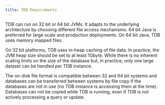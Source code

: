 ```yaml
---
title: TDB Requirements
---
```


TDB can run on 32 bit or 64 bit JVMs. It adapts to the underlying
architecture by choosing different file access mechanisms. 64 bit
Java is preferred for large scale and production deployments. On 64
bit Java, TDB uses memory mapped files.

On 32 bit platforms, TDB uses in-heap caching of file data. In
practice, the JVM heap size should be set to at least 1Gbyte. While
there is no inherent scaling limits on the size of the database
but, in practice, only one large dataset can be handled per TDB
instance.

The on-disk file format is compatible between 32 and 64 bit systems
and databases can be transferred between systems by file copy if
the databases are not in use (no TDB instance is accessing them at
the time). Databases can not be copied while TDB is running, even
if TDB is not actively processing a query or update.
